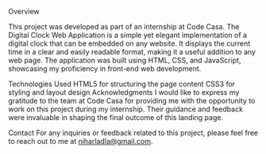 Overview

This project was developed as part of an internship at Code Casa. The Digital Clock Web Application is a simple yet elegant implementation of a digital clock that can be embedded on any website. It displays the current time in a clear and easily readable format, making it a useful addition to any web page. The application was built using HTML, CSS, and JavaScript, showcasing my proficiency in front-end web development. 

Technologies Used
HTML5 for structuring the page content
CSS3 for styling and layout design
Acknowledgments
I would like to express my gratitude to the team at Code Casa for providing me with the opportunity to work on this project during my internship. Their guidance and feedback were invaluable in shaping the final outcome of this landing page.

Contact
For any inquiries or feedback related to this project, please feel free to reach out to me at niharladla@gmail.com.
